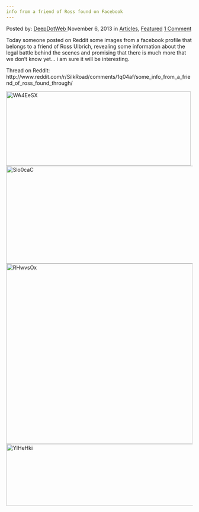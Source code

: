 ```yaml
---
info from a friend of Ross found on Facebook
---
```

<article class="post-listing post-1175 post type-post status-publish format-standard has-post-thumbnail hentry category-articles category-deepdot-news tag-facebook tag-friend tag-info tag-ross">
    <div class="post-inner">
    <p class="post-meta">
    <span>Posted by: <a href="https://www.deepdotweb.com/author/admin/" title="">DeepDotWeb </a></span>
    <span>November 6, 2013</span>
    <span>in <a href="https://www.deepdotweb.com/category/articles/" rel="category tag">Articles</a>, <a href="https://www.deepdotweb.com/category/deepdot-news/" rel="category tag">Featured</a></span>
    <span><a href="https://www.deepdotweb.com/2013/11/06/info-from-a-friend-of-ross-found-on-facebook/#comments">1 Comment</a></span>
    </p>
    <div class="clear"></div>
    <div class="entry">
    <p>Today someone posted on Reddit some images from a facebook profile that belongs to a friend of Ross Ulbrich, revealing some information about the legal battle behind the scenes and promising that there is much more that we don&#8217;t know yet&#8230; i am sure it will be interesting.</p>
    <p>Thread on Reddit: http://www.reddit.com/r/SilkRoad/comments/1q04af/some_info_from_a_friend_of_ross_found_through/</p>
    <p><a href="http://www.deepdotweb.com/wp-content/uploads/2013/11/WA4EeSX.png"><img class="aligncenter size-full wp-image-1178" alt="WA4EeSX" src="https://www.deepdotweb.com/wp-content/uploads/2013/11/WA4EeSX.png" width="498" height="201" srcset="https://www.deepdotweb.com/wp-content/uploads/2013/11/WA4EeSX.png 498w, https://www.deepdotweb.com/wp-content/uploads/2013/11/WA4EeSX-300x121.png 300w" sizes="(max-width: 498px) 100vw, 498px"/></a><a href="http://www.deepdotweb.com/wp-content/uploads/2013/11/Slo0caC.png"><img class="aligncenter size-full wp-image-1177" alt="Slo0caC" src="https://www.deepdotweb.com/wp-content/uploads/2013/11/Slo0caC.png" width="513" height="264" srcset="https://www.deepdotweb.com/wp-content/uploads/2013/11/Slo0caC.png 513w, https://www.deepdotweb.com/wp-content/uploads/2013/11/Slo0caC-300x154.png 300w" sizes="(max-width: 513px) 100vw, 513px"/></a><a href="http://www.deepdotweb.com/wp-content/uploads/2013/11/RHwvsOx.png"><img class="aligncenter size-full wp-image-1176" alt="RHwvsOx" src="https://www.deepdotweb.com/wp-content/uploads/2013/11/RHwvsOx.png" width="503" height="487" srcset="https://www.deepdotweb.com/wp-content/uploads/2013/11/RHwvsOx.png 503w, https://www.deepdotweb.com/wp-content/uploads/2013/11/RHwvsOx-300x290.png 300w" sizes="(max-width: 503px) 100vw, 503px"/></a><a href="http://www.deepdotweb.com/wp-content/uploads/2013/11/YIHeHki.png"><img class="aligncenter size-full wp-image-1179" alt="YIHeHki" src="https://www.deepdotweb.com/wp-content/uploads/2013/11/YIHeHki.png" width="515" height="167" srcset="https://www.deepdotweb.com/wp-content/uploads/2013/11/YIHeHki.png 515w, https://www.deepdotweb.com/wp-content/uploads/2013/11/YIHeHki-300x97.png 300w" sizes="(max-width: 515px) 100vw, 515px"/></a></p>
    </div>
    <span style="display:none"><a href="https://www.deepdotweb.com/tag/facebook/" rel="tag">facebook</a> <a href="https://www.deepdotweb.com/tag/friend/" rel="tag">friend</a> <a href="https://www.deepdotweb.com/tag/info/" rel="tag">info</a> <a href="https://www.deepdotweb.com/tag/ross/" rel="tag">ross</a></span> <span style="display:none" class="updated">2013-11-06</span>
    <div style="display:none" class="vcard author" itemprop="author" itemscope itemtype="http://schema.org/Person"><strong class="fn" itemprop="name"><a href="https://www.deepdotweb.com/author/admin/" title="Posts by DeepDotWeb" rel="author">DeepDotWeb</a></strong></div>
    </div>
</article>


